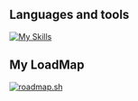 ## Languages and tools
[![My Skills](https://skillicons.dev/icons?i=php,laravel,html,css,js,ts,nodejs,jquery,git,github,vscode,docker&perline=6)](https://skillicons.dev)

## My LoadMap
[![roadmap.sh](https://api.roadmap.sh/v1-badge/wide/648da263779070ae6247dbda?variant=light&roadmaps=frontend%2Cfull-stack%2Cbackend)](https://roadmap.sh)
